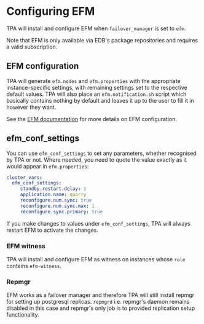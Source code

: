 # Configuring EFM

TPA will install and configure EFM when `failover_manager` is set to
`efm`.

Note that EFM is only available via EDB's package repositories
and requires a valid subscription.

## EFM configuration

TPA will generate `efm.nodes` and `efm.properties` with the appropriate
instance-specific settings, with remaining settings set to the respective
default values. TPA will also place an `efm.notification.sh` script which
basically contains nothing by default and leaves it up to the user to fill it
in however they want.

See the [EFM documentation](https://www.enterprisedb.com/docs/efm/latest/)
for more details on EFM configuration.

## efm_conf_settings

You can use `efm_conf_settings` to set any parameters, whether recognised
by TPA or not. Where needed, you need to quote the value exactly as it
would appear in `efm.properties`:

```yaml
cluster_vars:
  efm_conf_settings:
     standby.restart.delay: 1
     application.name: quarry
     reconfigure.num.sync: true
     reconfigure.num.sync.max: 1
     reconfigure.sync.primary: true
```

If you make changes to values under `efm_conf_settings`, TPA will always
restart EFM to activate the changes.

### EFM witness

TPA will install and configure EFM as witness on instances whose `role`
contains `efm-witness`.

### Repmgr

EFM works as a failover manager and therefore TPA will still install
repmgr for setting up postgresql replicas. `repmgrd` i.e. repmgr's daemon
remains disabled in this case and repmgr's only job is to provided replication
setup functionality.
